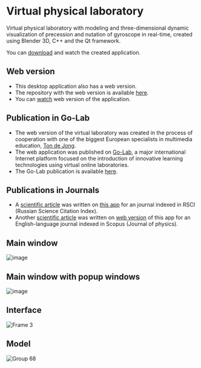 # Virtual physical laboratory
Virtual physical laboratory with  modeling and three-dimensional dynamic visualization of precession and nutation of gyroscope in real-time, created using Blender 3D, C++ and the Qt framework.

You can <a href="https://github.com/igor-muram/Physics/raw/master/Charts/Publish/Прецессия%20и%20нутация%20гироскопа.exe" target="_blank">download</a> and watch the created application.

## Web version

<ul>
  <li>This desktop application also has a web version.</li>
  <li>The repository with the web version is available <a href="https://github.com/igor-muram/WebPhysics" target="_blank">here</a>.</li>
  <li>You can <a href="https://golab.nstu.ru" target="_blank">watch</a> web version of the application.</li>
</ul>
  
## Publication in Go-Lab

<ul>
  <li>The web version of the virtual laboratory was created in the process of cooperation with one of the biggest European specialists in multimedia education, <a href="https://people.utwente.nl/a.j.m.dejong" target="_blank">Ton de Jong</a>.</li>
  <li>The web application was published on <a href="https://www.golabz.eu" target="_blank">Go-Lab</a>, a major international Internet platform focused on the introduction of innovative learning technologies using virtual online laboratories.</li>
  <li>The Go-Lab publication is available <a href="https://www.golabz.eu/lab/modeling-of-gyroscope-precession-and-nutation" target="_blank">here</a>.</li>
</ul>
  
## Publications in Journals

<ul>
  <li>A <a href="https://storage.tusur.ru/files/131947/essu-19-part-2.pdf#page=171" target="_blank">scientific article</a> was written on <u>this app</u> for an journal indexed in RSCI (Russian Science Citation Index).</li>
  <li>Another <a href="https://iopscience.iop.org/article/10.1088/1742-6596/1488/1/012005/pdf" target="_blank">scientific article</a> was written on <u>web version</u> of this app for an English-language journal indexed in Scopus (Journal of physics).</li>
</ul>

## Main window

![image](https://user-images.githubusercontent.com/54866075/126540525-ac400bc9-398c-49db-91a1-16784abe6eb9.png)

## Main window with popup windows

![image](https://user-images.githubusercontent.com/54866075/126540952-de595ad2-459a-49bf-bc88-ec26c5cf86ae.png)

## Interface

![Frame 3](https://user-images.githubusercontent.com/54866075/126541190-e6c2bef3-4fc0-4108-b7c6-4d762931a027.png)

## Model

![Group 68](https://user-images.githubusercontent.com/54866075/126542346-24e7dcbf-50b0-4610-86f4-955d33e125a8.png)
